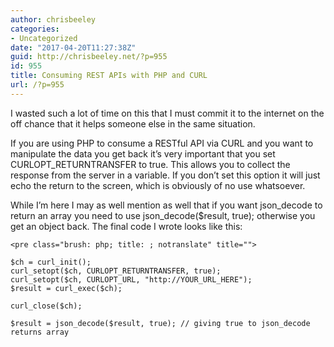```yaml
---
author: chrisbeeley
categories:
- Uncategorized
date: "2017-04-20T11:27:38Z"
guid: http://chrisbeeley.net/?p=955
id: 955
title: Consuming REST APIs with PHP and CURL
url: /?p=955
---
```


I wasted such a lot of time on this that I must commit it to the internet on the off chance that it helps someone else in the same situation.

If you are using PHP to consume a RESTful API via CURL and you want to manipulate the data you get back it’s very important that you set CURLOPT\_RETURNTRANSFER to true. This allows you to collect the response from the server in a variable. If you don’t set this option it will just echo the return to the screen, which is obviously of no use whatsoever.

While I’m here I may as well mention as well that if you want json\_decode to return an array you need to use json\_decode($result, true); otherwise you get an object back. The final code I wrote looks like this:

```
<pre class="brush: php; title: ; notranslate" title="">

$ch = curl_init();
curl_setopt($ch, CURLOPT_RETURNTRANSFER, true);
curl_setopt($ch, CURLOPT_URL, "http://YOUR_URL_HERE");
$result = curl_exec($ch);

curl_close($ch);

$result = json_decode($result, true); // giving true to json_decode returns array

```
